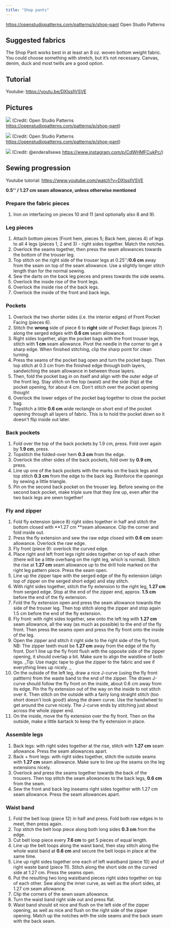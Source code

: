 ```yaml
---
title: "Shop pants"
---
```


https://openstudiopatterns.com/patterns/p/shop-pant
Open Studio Patterns

## Suggested fabrics
The Shop Pant works best in at least an 8 oz. woven bottom weight fabric. You could choose something with stretch, but it’s not necessary. Canvas, denim, duck and most twills are a good option.

## Tutorial
Youtube: https://youtu.be/DXlssllVSVE


## Pictures

![](projects/attachments/Top%20pants%2001.png)
(Credit: Open Studio Patterns https://openstudiopatterns.com/patterns/p/shop-pant)

![](projects/attachments/Top%20pants%2002.png)
(Credit: Open Studio Patterns https://openstudiopatterns.com/patterns/p/shop-pant)

![](projects/attachments/Top%20pants%2003.png)
(Credit: @enderallsews https://www.instagram.com/p/CdWHMFCukPc/)


## Sewing progression
Youtube tutorial: https://www.youtube.com/watch?v=DXlssllVSVE

**0.5'' / 1.27 cm seam allowance, unless otherwise mentioned**

### Prepare the fabric pieces
1. Iron on interfacing on pieces 10 and 11 (and optionally also 8 and 9).

### Leg pieces
1. Attach bottom pieces (Front hem, pieces 5; Back hem, pieces 4) of legs to all 4 legs (pieces 1, 2 and 3) - right sides together. Match the notches. 
2. Overlock the seams together, then press the seam allowances towards the bottom of the trouser leg. 
3. Top stitch on the right side of the trouser legs at 0.25''/**0.6 cm** away from the seam on top of the seam allowance. Use a slightly longer stitch length than for the normal sewing.
4. Sew the darts on the back leg pieces and press towards the side seams.
5. Overlock the inside rise of the front legs.
6. Overlock the inside rise of the back legs.
7. Overlock the inside of the front and back legs.


### Pockets
1. Overlock the two shorter sides (i.e. the interior edges) of Front Pocket Facing (pieces 6).
2. Stitch the **wrong** side of piece 6 to **right** side of Pocket Bags (pieces 7) along the serged edges with **0.6 cm** seam allowance. 
3. Right sides together, align the pocket bags with the front trouser legs, stitch with **1 cm** seam allowance. Pivot the needle in the corner to get a sharp edge. When finished stitching, clip the sharp point for clean turning.
4. Press the seams of the pocket bag open and turn the pocket bags. Then top stitch at 0.3 cm from the finished edge through both layers, sandwiching the seam allowance in between those layers.
5. Then, fold the pocket bag in on itself and align with the outer edge of the front leg. Stay stitch on the top (waist) and the side (hip) at the pocket opening, for about 4 cm. Don't stitch over the pocket opening though!
6. Overlock the lower edges of the pocket bag together to close the pocket bag.
7. Topstitch a little **0.6 cm** wide rectangle on short end of the pocket opening through all layers of fabric. This is to hold the pocket down so it doesn't flip inside out later.

### Back pockets
1. Fold over the top of the back pockets by 1.9 cm, press. Fold over again by **1.9 cm**, press.
2. Topstitch the folded-over hem **0.3 cm** from the edge. 
3. Overlock the other sides of the back pockets, fold over by **0.9 cm**, press.
4. Line up one of the back pockets with the marks on the back legs and top stitch **0.3 cm** from the edge to the back leg. Reinforce the openings by sewing a little triangle. 
5. Pin on the second back pocket on the trouser leg. Before sewing on the second back pocket, make triple sure that they line up, even after the two back legs are sewn together! 

### Fly and zipper
1. Fold fly extension (piece 8) right sides together in half and stitch the bottom closed with **1.27 cm **seam allowance. Clip the corner and fold inside out.
2. Press the fly extension and sew the raw edge closed with **0.6 cm** seam allowance. Overlock the raw edge. 
3. Fly front (piece 9): overlock the curved edge. 
4. Place right and left front legs right sides together on top of each other (there will be a little overhang on the right leg, which is normal). Stitch the rise at **1.27 cm** seam allowance up to the drill hole marked on the right leg pattern piece. Press the seam open.
5. Line up the zipper tape with the serged edge of the fly extension (align top of zipper on the serged short edge) and stay stitch.
6. With right sides together, stitch the fly extension to the right leg, **1.27 cm** from serged edge. Stop at the end of the zipper end, approx. **1.5 cm** before the end of the fly extension.
7. Fold the fly extension open and press the seam allowance towards the side of the trouser leg. Then top stitch along the zipper and stop again 1.5 cm before the end of the fly extension.
8. Fly front: with right sides together, sew onto the left leg with **1.27 cm** seam allowance, all the way (as much as possible) to the end of the fly front. Then press the seams open and press the fly front onto the inside of the leg.
9. Open the zipper and stitch it right side to the right side of the fly front. NB: The zipper teeth must be **1.27 cm** away from the edge of the fly front. Don't line up the fly front flush with the opposite side of the zipper opening, it should overlap a bit. Make sure to align the waistline of both legs. _Tip: Use magic tape to glue the zipper to the fabric and see if everything lines up nicely. _
10. On the outside of the left leg, draw a nice J-curve (using the fly front patttern) from the waste band to the end of the zipper. The drawn J-curve should follow the fly front on the inside, about 0.6 cm away from its edge. Pin the fly extension out of the way on the inside to not stitch over it. Then stitch on the outside with a fairly long straight stitch (too short doesn't look good!) along the drawn curve. Use the handwheel to get around the curve nicely. The J-curve ends by stitching just about across the whole zipper end. 
11. On the inside, move the fly extension over the fly front. Then on the outside, make a little bartack to keep the fly extension in place. 

### Assemble legs
1. Back legs: with right sides together at the rise, stitch with **1.27 cm** seam allowance. Press the seam allowances apart. 
2. Back + front legs: with right sides together, stitch the outside seams with **1.27 cm** seam allowance. Make sure to line up the seams on the leg extensions nicely. 
3. Overlock and press the seams together towards the back of the trousers. Then top stitch the seam allowances to the back legs, **0.6 cm** from the seam. 
4. Sew the front and back leg inseams right sides together with 1.27 cm seam allowance. Press the seam allowances apart. 

### Waist band
1. Fold the belt loop (piece 12) in half and press. Fold both raw edges in to meet, then press again. 
2. Top stitch the belt loop piece along both long sides **0.3 cm** from the edge. 
3. Cut belt loop piece every **7.6 cm** to get 5 pieces of equal length. 
4. Line up the belt loops along the waist band, then stay stitch along the whole waist band at **0.6 cm** and secure the belt loops in place at the same time. 
5. Line up right sides together one each of left waistband (piece 10) and of right waste band (piece 11). Stitch along the short side on the curved side at 1.27 cm. Press the seams open.
6. Put the resulting two long waistband pieces right sides together on top of each other. Sew along the inner curve, as well as the short sides, at 1.27 cm seam allowance.
7. Clip the corners of the sewn seam allowance. 
8. Turn the waist band right side out and press flat. 
9. Waist band should sit nice and flush on the left side of the zipper opening, as well as nice and flush on the right side of the zipper opening. Match up the notches with the side seams and the back seam with the back seam. 